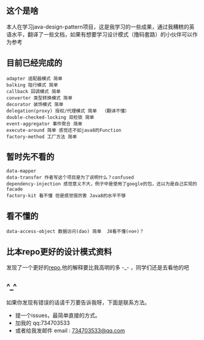 ## 这个是啥
本人在学习java-design-pattern项目，这是我学习的一些成果，通过我糟糕的英语水平，翻译了一些文档，如果有想要学习设计模式（撸码套路）的小伙伴可以作为参考

## 目前已经完成的
    adapter 适配器模式 简单
    balking 阻行模式 简单
    callback 回调模式 简单
    converter 类型转换模式 简单
    decorator 装饰模式 简单
    delegation(proxy) 授权/代理模式 简单  （翻译不懂）
    double-checked-locking 双检锁 简单
    event-aggregator 事件聚合 简单
    execute-around 简单 感觉还不如java8的Function
    factory-method 工厂方法 简单

## 暂时先不看的
    data-mapper
    data-transfer 作者写这个项目是为了说明什么？confused
    dependency-injection 感觉意义不大，例子中是使用了google的包，还以为是自己实现的
    facade
    factory-kit 看不懂 但是感觉很厉害 Java8的水平不够

## 看不懂的
    data-access-object 数据访问(dao) 简单  J8看不懂(⊙o⊙)？

## 比本repo更好的设计模式资料
   发现了一个更好的[repo](http://design-patterns.readthedocs.io/zh_CN/latest/creational_patterns/creational.html),他的解释要比我高明的多 -_- ，同学们还是去看他的吧

## ^_^
如果你发现有错误的话请千万要告诉我呀，下面是联系方法。
* 提一个issues，最简单直接的方式。
* 加我的 qq:734703533
* 或者给我发邮件 email : 734703533@qq.com